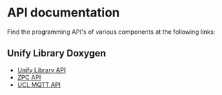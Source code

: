 # API documentation

Find the programming API's of various components at the following links:

## Unify Library Doxygen

- <a href="../doxygen_uic/index.html">Unify Library API</a>
- <a href="../doxygen_zpc/index.html">ZPC API</a>
- <a href="../reference_ucl_mqtt/index.html">UCL MQTT API</a>

